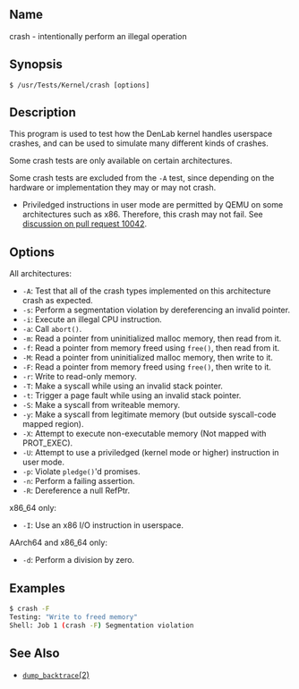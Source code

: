 ## Name

crash - intentionally perform an illegal operation

## Synopsis

```**sh
$ /usr/Tests/Kernel/crash [options]
```

## Description

This program is used to test how the DenLab kernel handles userspace crashes,
and can be used to simulate many different kinds of crashes.

Some crash tests are only available on certain architectures.

Some crash tests are excluded from the `-A` test, since depending on the hardware or implementation they may or may not crash.

-   Priviledged instructions in user mode are permitted by QEMU on some architectures such as x86. Therefore, this crash may not fail. See [discussion on pull request 10042](https://github.com/DenLabOS/denlab/pull/10042#issuecomment-920408568).

## Options

All architectures:

-   `-A`: Test that all of the crash types implemented on this architecture crash as expected.
-   `-s`: Perform a segmentation violation by dereferencing an invalid pointer.
-   `-i`: Execute an illegal CPU instruction.
-   `-a`: Call `abort()`.
-   `-m`: Read a pointer from uninitialized malloc memory, then read from it.
-   `-f`: Read a pointer from memory freed using `free()`, then read from it.
-   `-M`: Read a pointer from uninitialized malloc memory, then write to it.
-   `-F`: Read a pointer from memory freed using `free()`, then write to it.
-   `-r`: Write to read-only memory.
-   `-T`: Make a syscall while using an invalid stack pointer.
-   `-t`: Trigger a page fault while using an invalid stack pointer.
-   `-S`: Make a syscall from writeable memory.
-   `-y`: Make a syscall from legitimate memory (but outside syscall-code mapped region).
-   `-X`: Attempt to execute non-executable memory (Not mapped with PROT_EXEC).
-   `-U`: Attempt to use a priviledged (kernel mode or higher) instruction in user mode.
-   `-p`: Violate `pledge()`'d promises.
-   `-n`: Perform a failing assertion.
-   `-R`: Dereference a null RefPtr.

x86_64 only:

-   `-I`: Use an x86 I/O instruction in userspace.

AArch64 and x86_64 only:

-   `-d`: Perform a division by zero.

## Examples

```sh
$ crash -F
Testing: "Write to freed memory"
Shell: Job 1 (crash -F) Segmentation violation
```

## See Also

-   [`dump_backtrace`(2)](help://man/2/dump_backtrace)
